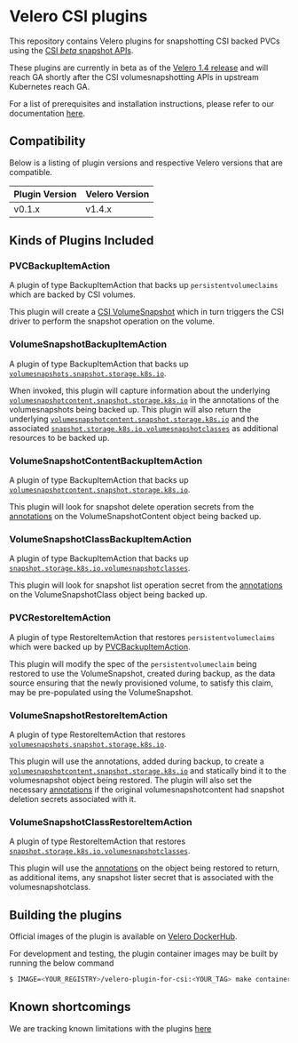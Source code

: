 # Velero CSI plugins


This repository contains Velero plugins for snapshotting CSI backed PVCs using the [CSI _beta_ snapshot APIs][7].

These plugins are currently in beta as of the [Velero 1.4 release][1] and will reach GA shortly after the CSI volumesnapshotting APIs in upstream Kubernetes reach GA.

For a list of prerequisites and installation instructions, please refer to our documentation [here][2].


## Compatibility

Below is a listing of plugin versions and respective Velero versions that are compatible.

| Plugin Version  | Velero Version |
|-----------------|----------------|
| v0.1.x          | v1.4.x         |


## Kinds of Plugins Included

### PVCBackupItemAction

A plugin of type BackupItemAction that backs up `persistentvolumeclaims` which are backed by CSI volumes.

This plugin will create a [CSI VolumeSnapshot][3] which in turn triggers the CSI driver to perform the snapshot operation on the volume.

### VolumeSnapshotBackupItemAction

A plugin of type BackupItemAction that backs up [`volumesnapshots.snapshot.storage.k8s.io`][3].

When invoked, this plugin will capture information about the underlying [`volumesnapshotcontent.snapshot.storage.k8s.io`][4] in the annotations of the volumesnapshots being backed up. This plugin will also return the underlying [`volumesnapshotcontent.snapshot.storage.k8s.io`][4] and the associated [`snapshot.storage.k8s.io.volumesnapshotclasses`][5] as additional resources to be backed up.

### VolumeSnapshotContentBackupItemAction

A plugin of type BackupItemAction that backs up [`volumesnapshotcontent.snapshot.storage.k8s.io`][4]. 

This plugin will look for snapshot delete operation secrets from the [annotations][6] on the VolumeSnapshotContent object being backed up.

### VolumeSnapshotClassBackupItemAction

A plugin of type BackupItemAction that backs up [`snapshot.storage.k8s.io.volumesnapshotclasses`][5].

This plugin will look for snapshot list operation secret from the [annotations][6] on the VolumeSnapshotClass object being backed up.

### PVCRestoreItemAction

A plugin of type RestoreItemAction that restores `persistentvolumeclaims` which were backed up by [PVCBackupItemAction](#PVCBackupItemAction).

This plugin will modify the spec of the `persistentvolumeclaim` being restored to use the VolumeSnapshot, created during backup, as the data source ensuring that the newly provisioned volume, to satisfy this claim, may be pre-populated using the VolumeSnapshot.

### VolumeSnapshotRestoreItemAction

A plugin of type RestoreItemAction that restores [`volumesnapshots.snapshot.storage.k8s.io`][3]. 

This plugin will use the annotations, added during backup, to create a [`volumesnapshotcontent.snapshot.storage.k8s.io`][4] and statically bind it to the volumesnapshot object being restored. The plugin will also set the necessary [annotations][6] if the original volumesnapshotcontent had snapshot deletion secrets associated with it. 

### VolumeSnapshotClassRestoreItemAction

A plugin of type RestoreItemAction that restores [`snapshot.storage.k8s.io.volumesnapshotclasses`][5]. 

This plugin will use the [annotations][6] on the object being restored to return, as additional items, any snapshot lister secret that is associated with the volumesnapshotclass.


## Building the plugins

Official images of the plugin is available on [Velero DockerHub](https://hub.docker.com/repository/docker/velero/velero-plugin-for-csi).

For development and testing, the plugin container images may be built by running the below command

```bash
$ IMAGE=<YOUR_REGISTRY>/velero-plugin-for-csi:<YOUR_TAG> make container
```

## Known shortcomings

We are tracking known limitations with the plugins [here][2]

[1]: https://github.com/vmware-tanzu/velero/releases
[2]: https://velero.io/docs/csi
[3]: https://kubernetes.io/docs/concepts/storage/volume-snapshots/#volumesnapshots
[4]: https://kubernetes.io/docs/concepts/storage/volume-snapshots/#volume-snapshot-contents
[5]: https://kubernetes.io/docs/concepts/storage/volume-snapshot-classes/
[6]: https://github.com/kubernetes-csi/external-snapshotter/blob/master/pkg/utils/util.go#L59-L60
[7]: https://kubernetes.io/blog/2019/12/09/kubernetes-1-17-feature-cis-volume-snapshot-beta/

